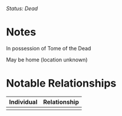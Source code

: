 

_Status: Dead_

# Notes
In possession of Tome of the Dead

May be home (location unknown)


# Notable Relationships
| Individual | Relationship |
| ---------- | ------------ |
|            |              |




